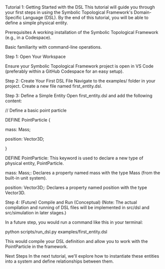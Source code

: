 ​Tutorial 1: Getting Started with the DSL
This tutorial will guide you through your first steps in using the Symbolic Topological Framework's Domain-Specific Language (DSL). By the end of this tutorial, you will be able to define a simple physical entity.

Prerequisites
A working installation of the Symbolic Topological Framework (e.g., in a Codespace).
​

Basic familiarity with command-line operations.​

Step 1: Open Your Workspace

Ensure your Symbolic Topological Framework project is open in VS Code (preferably within a GitHub Codespace for an easy setup).

Step 2: Create Your First DSL File
Navigate to the examples/ folder in your project. Create a new file named first_entity.dsl.

Step 3: Define a Simple Entity
Open first_entity.dsl and add the following content:


 // Define a basic point particle

 DEFINE PointParticle {

 mass: Mass;

 position: Vector3D;

 }


DEFINE PointParticle: This keyword is used to declare a new type of physical entity, PointParticle.

mass: Mass;: Declares a property named mass with the type Mass (from the built-in unit system).

position: Vector3D;: Declares a property named position with the type Vector3D.

Step 4: (Future) Compile and Run (Conceptual)
(Note: The actual compilation and running of DSL files will be implemented in src/dsl and src/simulation in later stages.)

In a future step, you would run a command like this in your terminal:

python scripts/run_dsl.py examples/first_entity.dsl


This would compile your DSL definition and allow you to work with the PointParticle in the framework.

Next Steps
In the next tutorial, we'll explore how to instantiate these entities into a system and define relationships between them.
